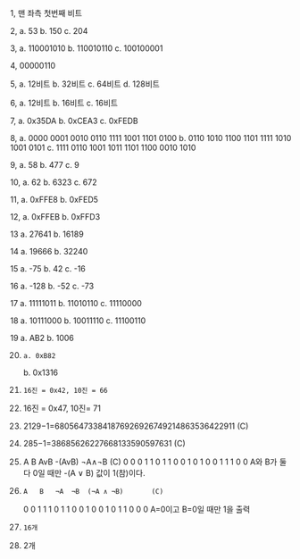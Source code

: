 1,	맨 좌측 첫번째 비트

2,	a. 53 
	b. 150
	c. 204

3, 	a. 110001010
	b. 110010110
	c. 100100001

4, 	00000110

5, 	a. 12비트
	b. 32비트
	c. 64비트
	d. 128비트

6, 	a. 12비트
	b. 16비트
	c. 16비트

7, 	a. 0x35DA
	b. 0xCEA3
	c. 0xFEDB

8,	a. 0000 0001 0010 0110 1111 1001 1101 0100
	b. 0110 1010 1100 1101 1111 1010 1001 0101
	c. 1111 0110 1001 1011 1101 1100 0010 1010

9, 	a. 58
	b. 477
	c. 9

10,	a. 62
	b. 6323
	c. 672

11,	a. 0xFFE8
	b. 0xFED5

12,	a. 0xFFEB
	b. 0xFFD3


13	a. 27641
	b. 16189

14	a. 19666
	b. 32240

15	a. -75
	b. 42
	c. -16


16	a. -128
	b. -52
	c. -73

17	a. 11111011
	b. 11010110
	c. 11110000

18	a. 10111000
	b. 10011110
	c. 11100110

19	a. AB2
	b. 1006

20. 	a. 0xB82
	b. 0x1316

21. 	16진 = 0x42, 10진 = 66

22.	16진 = 0x47, 10진= 71

23.	2129−1=680564733841876926926749214863536422911	(C)

24.	285−1=38685626227668133590597631	(C)

25.	A	B	AvB	-(AvB)		¬A∧¬B	(C)
	0	0	 0	    1		   1
	0	1	 1	    0		   0
	1	0	 1	    0		   0
	1	1	 1	    0		   0
	A와 B가 둘 다 0일 때만 -(A ∨ B) 값이 1(참)이다.

26. 	A	B	¬A	¬B	(¬A ∧ ¬B)		(C)
	0	0	 1	 1		1
	0	1	1	 0		0
	1	0	0	 1		0
	1	1	0	 0		0
	A=0이고 B=0일 때만 1을 출력


27. 	16개

28.	2개